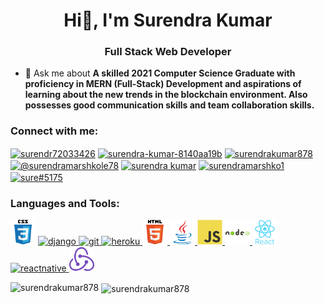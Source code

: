 <h1 align="center"> Hi👋, I'm Surendra Kumar </h1>
<h3 align="center">Full Stack Web Developer</h3>





<!-- - 📝 I regularly write articles on [https://surendrakumar878.github.io/](https://surendrakumar878.github.io/) -->

- 💬 Ask me about **A skilled 2021 Computer Science Graduate with proficiency in MERN (Full-Stack) Development and aspirations of learning about the new trends in the blockchain environment. Also possesses good communication skills and team collaboration skills.**
<!-- BLOG-POST-LIST:START -->
<!-- BLOG-POST-LIST:END -->

<h3 align="left">Connect with me:</h3>
<p align="left">

<a href="https://twitter.com/surendr72033426" target="blank"><img align="center" src="https://raw.githubusercontent.com/rahuldkjain/github-profile-readme-generator/master/src/images/icons/Social/twitter.svg" alt="surendr72033426" height="30" width="40" /></a>
<a href="https://linkedin.com/in/surendra-kumar-8140aa19b" target="blank"><img align="center" src="https://raw.githubusercontent.com/rahuldkjain/github-profile-readme-generator/master/src/images/icons/Social/linked-in-alt.svg" alt="surendra-kumar-8140aa19b" height="30" width="40" /></a>
<a href="https://codesandbox.com/surendrakumar878" target="blank"><img align="center" src="https://raw.githubusercontent.com/rahuldkjain/github-profile-readme-generator/master/src/images/icons/Social/codesandbox.svg" alt="surendrakumar878" height="30" width="40" /></a>
<a href="https://medium.com/@surendramarshkole78" target="blank"><img align="center" src="https://raw.githubusercontent.com/rahuldkjain/github-profile-readme-generator/master/src/images/icons/Social/medium.svg" alt="@surendramarshkole78"  height="30" width="40"/></a>
<a href="https://www.youtube.com/c/surendra kumar" target="blank"><img align="center" src="https://raw.githubusercontent.com/rahuldkjain/github-profile-readme-generator/master/src/images/icons/Social/youtube.svg" alt="surendra kumar" height="30" width="40" /></a>
<a href="https://www.hackerrank.com/surendramarshko1" target="blank"><img align="center" src="https://raw.githubusercontent.com/rahuldkjain/github-profile-readme-generator/master/src/images/icons/Social/hackerrank.svg" alt="surendramarshko1" height="30" width="40" /></a>
<a href="https://discord.gg/sure#5175" target="blank"><img align="center" src="https://raw.githubusercontent.com/rahuldkjain/github-profile-readme-generator/master/src/images/icons/Social/discord.svg" alt="sure#5175" height="30" width="40" /></a>
</p>

<h3 align="left">Languages and Tools:</h3>
<p align="left"><img src="https://raw.githubusercontent.com/devicons/devicon/master/icons/css3/css3-original-wordmark.svg" alt="css3" width="40" height="40"/> </a> <a href="https://www.djangoproject.com/" target="_blank" rel="noreferrer"> <img src="https://cdn.worldvectorlogo.com/logos/django.svg" alt="django" width="40" height="40"/> </a> <a href="https://git-scm.com/" target="_blank" rel="noreferrer"> <img src="https://www.vectorlogo.zone/logos/git-scm/git-scm-icon.svg" alt="git" width="40" height="40"/> </a> <a href="https://heroku.com" target="_blank" rel="noreferrer"> <img src="https://www.vectorlogo.zone/logos/heroku/heroku-icon.svg" alt="heroku" width="40" height="40"/> </a> <a href="https://www.w3.org/html/" target="_blank" rel="noreferrer"> <img src="https://raw.githubusercontent.com/devicons/devicon/master/icons/html5/html5-original-wordmark.svg" alt="html5" width="40" height="40"/> </a> <a href="https://www.java.com" target="_blank" rel="noreferrer"> <img src="https://raw.githubusercontent.com/devicons/devicon/master/icons/java/java-original.svg" alt="java" width="40" height="40"/> </a> <a href="https://developer.mozilla.org/en-US/docs/Web/JavaScript" target="_blank" rel="noreferrer"> <img src="https://raw.githubusercontent.com/devicons/devicon/master/icons/javascript/javascript-original.svg" alt="javascript" width="40" height="40"/> </a> <a href="https://nodejs.org" target="_blank" rel="noreferrer"> <img src="https://raw.githubusercontent.com/devicons/devicon/master/icons/nodejs/nodejs-original-wordmark.svg" alt="nodejs" width="40" height="40"/> </a> <a href="https://reactjs.org/" target="_blank" rel="noreferrer"> <img src="https://raw.githubusercontent.com/devicons/devicon/master/icons/react/react-original-wordmark.svg" alt="react" width="40" height="40"/> </a> <a href="https://reactnative.dev/" target="_blank" rel="noreferrer"> <img src="https://reactnative.dev/img/header_logo.svg" alt="reactnative" width="40" height="40"/> </a> <a href="https://redux.js.org" target="_blank" rel="noreferrer"> <img src="https://raw.githubusercontent.com/devicons/devicon/master/icons/redux/redux-original.svg" alt="redux" width="40" height="40"/> </a> </p>

<p><img align="left" src="https://github-readme-stats.vercel.app/api/top-langs?username=surendrakumar878&show_icons=true&locale=en&layout=compact" alt="surendrakumar878" /></p>

<p>&nbsp;<img align="center" src="https://github-readme-stats.vercel.app/api?username=surendrakumar878&show_icons=true&locale=en" alt="surendrakumar878" /></p>



